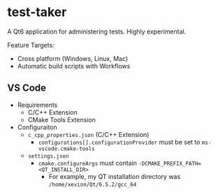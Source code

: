 # test-taker

A Qt6 application for administering tests. Highly experimental.

Feature Targets:
- Cross platform (Windows, Linux, Mac)
- Automatic build scripts with Workflows

## VS Code

- Requirements
    - C/C++ Extension
    - CMake Tools Extension
- Configuraiton
    - `c_cpp_properties.json` (C/C++ Extension)
        - `configurations[].configurationProvider` must be set to `ms-vscode.cmake-tools`
    - `settings.json`
        - `cmake.configureArgs` must contain `-DCMAKE_PREFIX_PATH=<QT_INSTALL_DIR>`
            - For example, my QT installation directory was `/home/xevion/Qt/6.5.2/gcc_64`